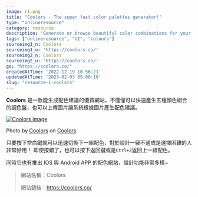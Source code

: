 ```yaml
---
image: r1.png
title: "Coolors - The super fast color palettes generator!"
type: "onlineresource"
category: resource
description: "Generate or browse beautiful color combinations for your designs."
tags: ["onlineresource", "UI", "colours"]
sourceimg1_n: Coolors
sourceimg1_u: 'https://coolors.co/'
sourceimg2_n: Coolors
sourceimg2_u: 'https://coolors.co/'
go: "https://coolors.co/"
createdAtTime: '2022-12-19 10:56:21'
updatedAtTime: '2023-02-03 09:00:10'
slug: "resource-1-coolors"
---
```


**Coolors** 是一款能生成配色建議的優質網站，不僅僅可以快速產生五種顏色組合的調色盤，也可以上傳圖片讓系統根據圖片產生配色建議。

<a href="/blog/r1-1.png" target="_blank">

![Coolors image](/blog/r1-1.png "Coolors")

</a>
<p class="img-origin mt-1 mb-3 text-center">
    Photo by 
    <a href="https://coolors.co/" target="_blank" class="ud">Coolors</a>
    on 
    <a href="https://coolors.co/" target="_blank" class="ud">Coolors</a>
</p>

只要按下空白鍵就可以迅速切換下一組配色，對於設計一竅不通或是選擇困難的人非常好用！
即使按錯了，也可以按下返回鍵或是`Ctrl+Z`返回上一組配色。

同時它也有推出 IOS 與 Android APP 的配色網站，設計功能非常多樣~

> 網站名稱：Coolors
>
> 網站鏈結：https://coolors.co/

